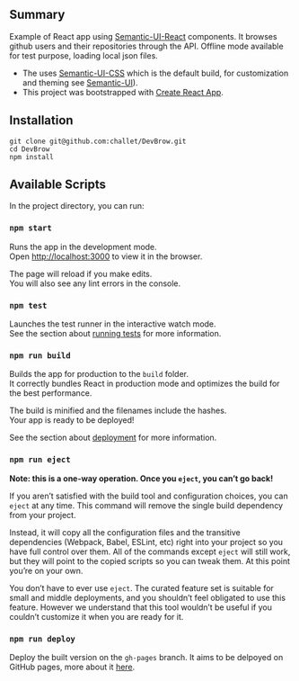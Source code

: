 ## Summary

Example of React app using [Semantic-UI-React](https://github.com/Semantic-Org/Semantic-UI-React) components.
It browses github users and their repositories through the API. Offline mode available for test purpose, loading local json files.

* The uses [Semantic-UI-CSS](https://github.com/Semantic-Org/Semantic-UI-CSS) which is the default build, for customization and theming see [Semantic-UI](https://github.com/Semantic-Org/Semantic-UI)).
* This project was bootstrapped with [Create React App](https://github.com/facebook/create-react-app).

## Installation

```shell
git clone git@github.com:challet/DevBrow.git
cd DevBrow
npm install
```

## Available Scripts

In the project directory, you can run:

### `npm start`

Runs the app in the development mode.<br />
Open [http://localhost:3000](http://localhost:3000) to view it in the browser.

The page will reload if you make edits.<br />
You will also see any lint errors in the console.

### `npm test`

Launches the test runner in the interactive watch mode.<br />
See the section about [running tests](https://facebook.github.io/create-react-app/docs/running-tests) for more information.

### `npm run build`

Builds the app for production to the `build` folder.<br />
It correctly bundles React in production mode and optimizes the build for the best performance.

The build is minified and the filenames include the hashes.<br />
Your app is ready to be deployed!

See the section about [deployment](https://facebook.github.io/create-react-app/docs/deployment) for more information.

### `npm run eject`

**Note: this is a one-way operation. Once you `eject`, you can’t go back!**

If you aren’t satisfied with the build tool and configuration choices, you can `eject` at any time. This command will remove the single build dependency from your project.

Instead, it will copy all the configuration files and the transitive dependencies (Webpack, Babel, ESLint, etc) right into your project so you have full control over them. All of the commands except `eject` will still work, but they will point to the copied scripts so you can tweak them. At this point you’re on your own.

You don’t have to ever use `eject`. The curated feature set is suitable for small and middle deployments, and you shouldn’t feel obligated to use this feature. However we understand that this tool wouldn’t be useful if you couldn’t customize it when you are ready for it.

### `npm run deploy`

Deploy the built version on the `gh-pages` branch. It aims to be delpoyed on GitHub pages, more about it [here](https://create-react-app.dev/docs/deployment/#github-pages).
